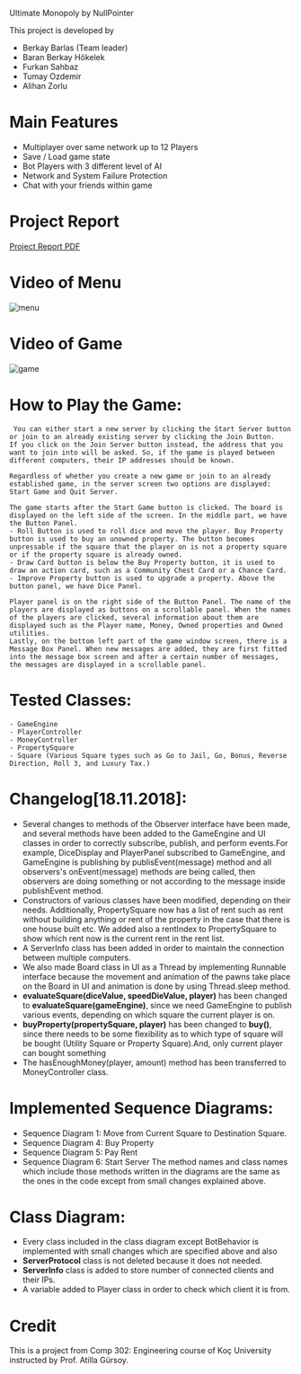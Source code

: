 Ultimate Monopoly by NullPointer 

This project is developed by 
 * Berkay Barlas (Team leader)
 * Baran Berkay Hökelek
 * Furkan Sahbaz
 * Tumay Ozdemir
 * Alihan Zorlu

# Main Features
 - Multiplayer over same network up to 12 Players
 - Save / Load game state
 - Bot Players with 3 different level of AI
 - Network and System Failure Protection 
 - Chat with your friends within game


# Project Report
<a href="https://github.com/berkaybarlas/Ultimate-Monopoly-Online-Game/blob/master/Final_Project_Report.pdf" target="_blank">Project Report PDF</a>
# Video of Menu
![menu](https://raw.githubusercontent.com/berkaybarlas/Ultimate-Monopoly-Online-Game/master/menu.gif)

# Video of Game
![game](https://raw.githubusercontent.com/berkaybarlas/Ultimate-Monopoly-Online-Game/master/game.gif)

 # How to Play the Game:
	 You can either start a new server by clicking the Start Server button or join to an already existing server by clicking the Join Button. 
    If you click on the Join Server button instead, the address that you want to join into will be asked. So, if the game is played between different computers, their IP addresses should be known. 
    
    Regardless of whether you create a new game or join to an already established game, in the server screen two options are displayed: Start Game and Quit Server. 

	The game starts after the Start Game button is clicked. The board is displayed on the left side of the screen. In the middle part, we have the Button Panel. 
    - Roll Button is used to roll dice and move the player. Buy Property button is used to buy an unowned property. The button becomes unpressable if the square that the player on is not a property square or if the property square is already owned. 
    - Draw Card button is below the Buy Property button, it is used to draw an action card, such as a Community Chest Card or a Chance Card. 
    - Improve Property button is used to upgrade a property. Above the button panel, we have Dice Panel. 

	Player panel is on the right side of the Button Panel. The name of the players are displayed as buttons on a scrollable panel. When the names of the players are clicked, several information about them are displayed such as the Player name, Money, Owned properties and Owned utilities. 
	Lastly, on the bottom left part of the game window screen, there is a Message Box Panel. When new messages are added, they are first fitted into the message box screen and after a certain number of messages, the messages are displayed in a scrollable panel.
	
	
# Tested Classes:
    - GameEngine
    - PlayerController	
    - MoneyController
    - PropertySquare
    - Square (Various Square types such as Go to Jail, Go, Bonus, Reverse Direction, Roll 3, and Luxury Tax.)

# Changelog[18.11.2018]:
 - Several changes to methods of the Observer interface have been made, and several methods have been added to the GameEngine and UI classes in order to correctly subscribe, publish, and perform events.For example, DiceDisplay and PlayerPanel subscribed to GameEngine, and GameEngine is publishing by publisEvent(message) method and all observers's onEvent(message) methods are being called, then observers are doing something or not according to the message inside publishEvent method.
 - Constructors of various classes have been modified, depending on their needs.
Additionally, PropertySquare now has a list of rent such as rent without building anything or rent of the property in the case that there is one house built etc.
We added also a rentIndex to PropertySquare to show which rent now is the current rent in the rent list. 
 - A ServerInfo class has been added in order to maintain the connection between multiple computers.
 - We also made Board class in UI as a Thread by implementing Runnable interface because the movement and animation of the pawns take place on the Board in UI and animation is done by using Thread.sleep method.
 - **evaluateSquare(diceValue, speedDieValue, player)** has been changed to **evaluateSquare(gameEngine)**, since we need GameEngine to publish various events,    depending on which square the current player is on.
 - **buyProperty(propertySquare, player)** has been changed to **buy()**, since there needs to be some flexibility as to which type of square will be bought (Utility Square or Property Square).And, only current player can bought something 
 - The hasEnoughMoney(player, amount) method has been transferred to MoneyController class. 
 
 # Implemented Sequence Diagrams:
 - Sequence Diagram 1: Move from Current Square to Destination Square.
 - Sequence Diagram 4: Buy Property
 - Sequence Diagram 5: Pay Rent
 - Sequence Diagram 6: Start Server
 The method names and class names which include those methods written in the diagrams are the same as the ones in the code except from small changes explained above.
 
 # Class Diagram:
 - Every class included in the class diagram except BotBehavior is implemented with small changes which are specified above and also 
 - **ServerProtocol** class is not deleted because it does not needed.
 - **ServerInfo** class is added to store number of connected clients and their IPs.
 - A variable added to Player class in order to check which client it is from.
 
# Credit
This is a project from Comp 302: Engineering course of Koç University instructed by Prof. Atilla Gürsoy.
